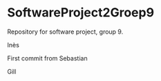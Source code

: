 # SoftwareProject2Groep9
Repository for software project, group 9.

Inès

First commit from Sebastian 

Gill 